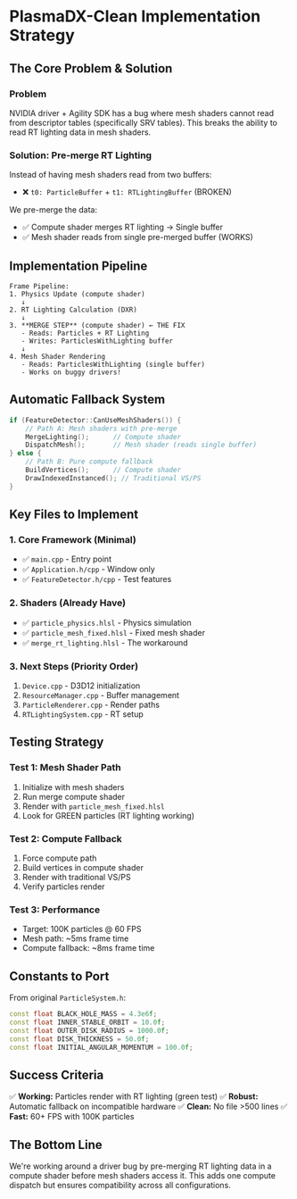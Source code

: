 # PlasmaDX-Clean Implementation Strategy

## The Core Problem & Solution

### Problem
NVIDIA driver + Agility SDK has a bug where mesh shaders cannot read from descriptor tables (specifically SRV tables). This breaks the ability to read RT lighting data in mesh shaders.

### Solution: Pre-merge RT Lighting
Instead of having mesh shaders read from two buffers:
- ❌ `t0: ParticleBuffer` + `t1: RTLightingBuffer` (BROKEN)

We pre-merge the data:
- ✅ Compute shader merges RT lighting → Single buffer
- ✅ Mesh shader reads from single pre-merged buffer (WORKS)

## Implementation Pipeline

```
Frame Pipeline:
1. Physics Update (compute shader)
   ↓
2. RT Lighting Calculation (DXR)
   ↓
3. **MERGE STEP** (compute shader) ← THE FIX
   - Reads: Particles + RT Lighting
   - Writes: ParticlesWithLighting buffer
   ↓
4. Mesh Shader Rendering
   - Reads: ParticlesWithLighting (single buffer)
   - Works on buggy drivers!
```

## Automatic Fallback System

```cpp
if (FeatureDetector::CanUseMeshShaders()) {
    // Path A: Mesh shaders with pre-merge
    MergeLighting();      // Compute shader
    DispatchMesh();       // Mesh shader (reads single buffer)
} else {
    // Path B: Pure compute fallback
    BuildVertices();      // Compute shader
    DrawIndexedInstanced(); // Traditional VS/PS
}
```

## Key Files to Implement

### 1. Core Framework (Minimal)
- ✅ `main.cpp` - Entry point
- ✅ `Application.h/cpp` - Window only
- ✅ `FeatureDetector.h/cpp` - Test features

### 2. Shaders (Already Have)
- ✅ `particle_physics.hlsl` - Physics simulation
- ✅ `particle_mesh_fixed.hlsl` - Fixed mesh shader
- ✅ `merge_rt_lighting.hlsl` - The workaround

### 3. Next Steps (Priority Order)
1. `Device.cpp` - D3D12 initialization
2. `ResourceManager.cpp` - Buffer management
3. `ParticleRenderer.cpp` - Render paths
4. `RTLightingSystem.cpp` - RT setup

## Testing Strategy

### Test 1: Mesh Shader Path
1. Initialize with mesh shaders
2. Run merge compute shader
3. Render with `particle_mesh_fixed.hlsl`
4. Look for GREEN particles (RT lighting working)

### Test 2: Compute Fallback
1. Force compute path
2. Build vertices in compute shader
3. Render with traditional VS/PS
4. Verify particles render

### Test 3: Performance
- Target: 100K particles @ 60 FPS
- Mesh path: ~5ms frame time
- Compute fallback: ~8ms frame time

## Constants to Port

From original `ParticleSystem.h`:
```cpp
const float BLACK_HOLE_MASS = 4.3e6f;
const float INNER_STABLE_ORBIT = 10.0f;
const float OUTER_DISK_RADIUS = 1000.0f;
const float DISK_THICKNESS = 50.0f;
const float INITIAL_ANGULAR_MOMENTUM = 100.0f;
```

## Success Criteria

✅ **Working:** Particles render with RT lighting (green test)
✅ **Robust:** Automatic fallback on incompatible hardware
✅ **Clean:** No file >500 lines
✅ **Fast:** 60+ FPS with 100K particles

## The Bottom Line

We're working around a driver bug by pre-merging RT lighting data in a compute shader before mesh shaders access it. This adds one compute dispatch but ensures compatibility across all configurations.